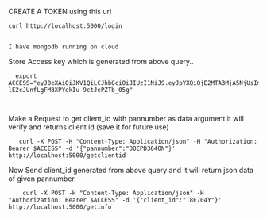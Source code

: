 


  CREATE A TOKEN using this url
 ```
 curl http://localhost:5000/login


I have mongodb running on cloud 
```
Store Access key which is generated from above query..
```
  export ACCESS="eyJ0eXAiOiJKV1QiLCJhbGciOiJIUzI1NiJ9.eyJpYXQiOjE2MTA3MjA5NjUsIm5iZiI6MTYxMDcyMDk2NSwianRpIjoiZTMwNDAzZTUtNDYzYy00YTE1LTkyYWEtYTcxNDMxZTI0MDIxIiwiZXhwIjoxNjEwNzIxODY1LCJpZGVudGl0eSI6MTYxMDcyMDk2NS41NzMxODEyLCJmcmVzaCI6ZmFsc2UsInR5cGUiOiJhY2Nlc3MifQ.DcH7VykH-lE2cJUnfLgFM3XPYekIu-9ctJePZTb_05g"



```
 Make a Request to get client_id with pannumber as data argument it will verify and returns client id (save it for future use)
```
   curl -X POST -H "Content-Type: Application/json" -H "Authorization: Bearer $ACCESS" -d '{"pannumber":"DOCPD3640N"}' http://localhost:5000/getclientid
```
Now Send client_id generated from above query and it will return json data of given pannumber.
```
    curl -X POST -H "Content-Type: Application/json" -H "Authorization: Bearer $ACCESS" -d '{"client_id":"T8E704Y"}' http://localhost:5000/getinfo
   ```
